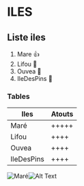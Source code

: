# ILES
## Liste iles
1. Mare :+1:
2. Lifou :metal:
3. Ouvea  :rocket:
4. IleDesPins :tada:

### Tables
Iles| Atouts
-----|------
Maré | +++++
Lifou |++++
Ouvea |++++
IleDesPins | ++++

![Maré](/images/Logo.png)![Alt Text](https://www.unjourencaledonie.com/wp-content/uploads/2017/07/randonnee-shabadran-mare_05.jpg)
